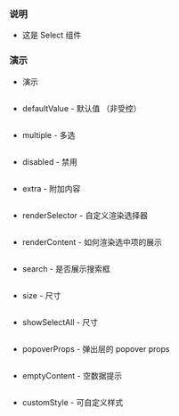 ### 说明

*   这是 Select 组件

### 演示

*   演示

```js {"codepath": "select.jsx"}
```

*   defaultValue - 默认值 （非受控）

```js {"codepath": "uncontrolled.jsx"}
```

*   multiple - 多选

```js {"codepath": "multiple.jsx"}
```

*   disabled - 禁用

```js {"codepath": "disabled.jsx"}
```

*   extra - 附加内容

```js {"codepath": "select-extra.jsx"}
```

*   renderSelector - 自定义渲染选择器

```js {"codepath": "renderSelector.jsx"}
```

*   renderContent - 如何渲染选中项的展示

```js {"codepath": "renderContent.jsx"}
```

*   search - 是否展示搜索框

```js {"codepath": "search.jsx"}
```

*   size - 尺寸

```js {"codepath": "size.jsx"}
```

*   showSelectAll - 尺寸

```js {"codepath": "showSelectAll.jsx"}
```

*   popoverProps - 弹出层的 popover props

```js {"codepath": "popoverProps.jsx"}
```

*   emptyContent - 空数据提示

```js {"codepath": "emptyContent.jsx"}
```

*   customStyle - 可自定义样式

```js {"codepath": "customStyle.jsx"}
```
